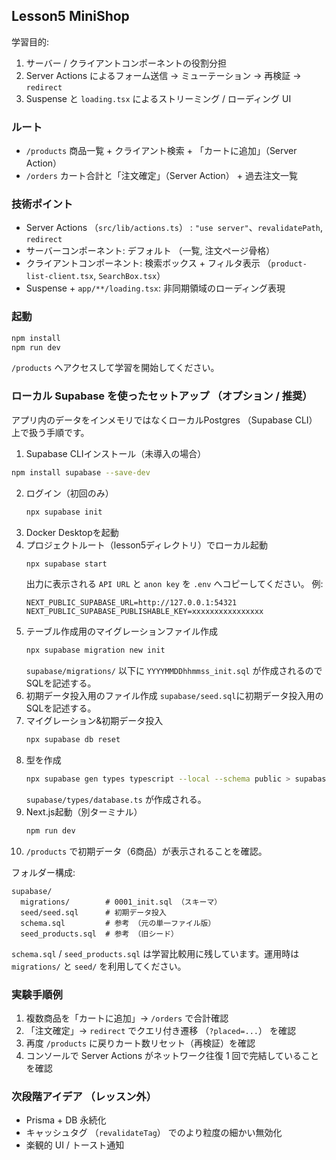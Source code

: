 ## Lesson5 MiniShop

学習目的:

1. サーバー / クライアントコンポーネントの役割分担
2. Server Actions によるフォーム送信 -> ミューテーション -> 再検証 -> `redirect`
3. Suspense と `loading.tsx` によるストリーミング / ローディング UI

### ルート

- `/products` 商品一覧 + クライアント検索 + 「カートに追加」（Server Action）
- `/orders` カート合計と「注文確定」（Server Action） + 過去注文一覧

### 技術ポイント

- Server Actions （`src/lib/actions.ts`） : `"use server"`、`revalidatePath`, `redirect`
- サーバーコンポーネント: デフォルト （一覧, 注文ページ骨格）
- クライアントコンポーネント: 検索ボックス + フィルタ表示 （`product-list-client.tsx`, `SearchBox.tsx`）
- Suspense + `app/**/loading.tsx`: 非同期領域のローディング表現

### 起動

```bash
npm install
npm run dev
```

`/products` へアクセスして学習を開始してください。

### ローカル Supabase を使ったセットアップ （オプション / 推奨）

アプリ内のデータをインメモリではなくローカルPostgres （Supabase CLI） 上で扱う手順です。

1. Supabase CLIインストール（未導入の場合）
  ```bash
  npm install supabase --save-dev
  ```
2. ログイン（初回のみ）
	```bash
	npx supabase init
	```
3. Docker Desktopを起動
4. プロジェクトルート（lesson5ディレクトリ）でローカル起動
	```bash
	npx supabase start
	```
	出力に表示される `API URL` と `anon key` を `.env` へコピーしてください。
	例:
	```env
	NEXT_PUBLIC_SUPABASE_URL=http://127.0.0.1:54321
	NEXT_PUBLIC_SUPABASE_PUBLISHABLE_KEY=xxxxxxxxxxxxxxxx
	```
5. テーブル作成用のマイグレーションファイル作成
	 ```bash
	 npx supabase migration new init
	 ```
	 `supabase/migrations/` 以下に `YYYYMMDDhhmmss_init.sql` が作成されるのでSQLを記述する。
6. 初期データ投入用のファイル作成
	`supabase/seed.sql`に初期データ投入用のSQLを記述する。
7. マイグレーション&初期データ投入
	```bash
	npx supabase db reset
	```
8. 型を作成
	```bash
	npx supabase gen types typescript --local --schema public > supabase/types/database.ts
	```
	`supabase/types/database.ts` が作成される。
9. Next.js起動（別ターミナル）
	```bash
	npm run dev
	```
10. `/products` で初期データ（6商品）が表示されることを確認。

フォルダー構成:

```
supabase/
  migrations/        # 0001_init.sql （スキーマ）
  seed/seed.sql      # 初期データ投入
  schema.sql         # 参考 （元の単一ファイル版）
  seed_products.sql  # 参考 （旧シード）
```

`schema.sql` / `seed_products.sql` は学習比較用に残しています。運用時は `migrations/` と `seed/` を利用してください。

### 実験手順例

1. 複数商品を「カートに追加」→ `/orders` で合計確認
2. 「注文確定」→ `redirect` でクエリ付き遷移 （`?placed=...`） を確認
3. 再度 `/products` に戻りカート数リセット（再検証）を確認
4. コンソールで Server Actions がネットワーク往復 1 回で完結していることを確認

### 次段階アイデア （レッスン外）

- Prisma + DB 永続化
- キャッシュタグ （`revalidateTag`） でのより粒度の細かい無効化
- 楽観的 UI / トースト通知

